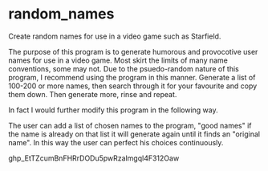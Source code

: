 # random_names
Create random names for use in a video game such as Starfield. 

The purpose of this program is to generate humorous and provocotive user names for use in a video game.
Most skirt the limits of many name conventions, some may not.
Due to the psuedo-random nature of this program, I recommend using the program in this manner.
Generate a list of 100-200 or more names, then search through it for your favourite and copy them down.
Then generate more, rinse and repeat.

In fact I would further modify this program in the following way. 

The user can add a list of chosen names to the program, "good names" if the name is already on that list it will generate again until it finds an "original name".
In this way the user can perfect his choices continuously. 


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
